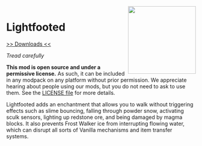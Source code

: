 <img src="icon.png" align="right" width="180px"/>

# Lightfooted


[>> Downloads <<](https://github.com/CottonMC/Lightfooted/releases)

*Tread carefully*

**This mod is open source and under a permissive license.** As such, it can be included in any modpack on any platform without prior permission. We appreciate hearing about people using our mods, but you do not need to ask to use them. See the [LICENSE file](LICENSE) for more details.

Lightfooted adds an enchantment that allows you to walk without triggering effects such as slime bouncing, falling through powder snow, activating sculk sensors, lighting up redstone ore, and being damaged by magma blocks.
It also prevents Frost Walker ice from interrupting flowing water, which can disrupt all sorts of Vanilla mechanisms and item transfer systems.